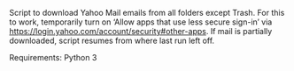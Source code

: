 Script to download Yahoo Mail emails from all folders except Trash. For this to work, temporarily turn on ‘Allow apps that use less secure sign-in’ via https://login.yahoo.com/account/security#other-apps. If mail is partially downloaded, script resumes from where last run left off. 

Requirements: Python 3